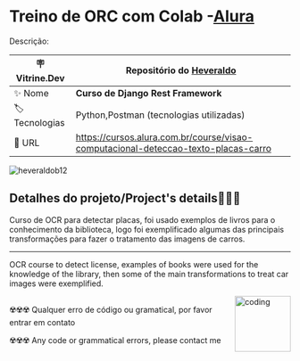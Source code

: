 # Treino de ORC com Colab -[Alura](https://www.alura.com.br)

Descrição:

| :placard: Vitrine.Dev |    Repositório do [Heveraldo](https://www.linkedin.com/in/heveraldo-serra-7b3544200/)  |
| -------------  | --- |
| :sparkles: Nome        | **Curso de Django Rest Framework**
| :label: Tecnologias | Python,Postman (tecnologias utilizadas)
| :rocket: URL         | https://cursos.alura.com.br/course/visao-computacional-deteccao-texto-placas-carro

<!-- Inserir imagem com a #vitrinedev ao final do link -->
<p align="left"> <img src="https://upload.wikimedia.org/wikipedia/commons/7/78/Tesseract_OCR_logo_%28Google%29.png" alt="heveraldob12"   /> </p>


## Detalhes do projeto/Project's details👨🏾‍💻

Curso de OCR para detectar placas, foi usado exemplos de livros para o conhecimento da biblioteca, logo foi exemplificado algumas das principais transformações para fazer o tratamento das imagens de carros.

---

OCR course to detect license, examples of books were used for the knowledge of the library, then some of the main transformations to treat car images were exemplified.


<img align="right" alt="coding" width="100" src="https://www.alura.com.br/assets/api/cursos/visao-computacional-deteccao-texto-placas-carro.svg#vitrinedev">

## 
☢️☢️☢️ Qualquer erro de código ou gramatical, por favor entrar em contato

☢️☢️☢️ Any code or grammatical errors, please contact me
